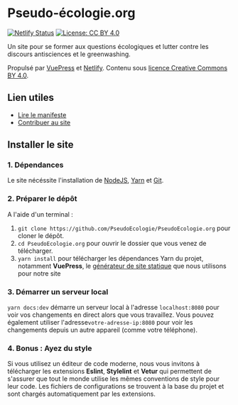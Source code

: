 # Pseudo-écologie.org

[![Netlify Status](https://api.netlify.com/api/v1/badges/e36d62b9-f715-41e5-8284-c5eeac286443/deploy-status)](https://app.netlify.com/sites/quizzical-raman-0243e2/deploys) [![License: CC BY 4.0](https://img.shields.io/badge/License-CC%20BY%204.0-lightgrey.svg)](http://creativecommons.org/licenses/by/4.0/)

Un site pour se former aux questions écologiques et lutter contre les discours antisciences et le greenwashing.

Propulsé par [VuePress](https://vuepress.vuejs.org/) et [Netlify](https://www.netlify.com/). Contenu sous [licence Creative Commons BY 4.0](https://creativecommons.org/licenses/by/4.0/).

## Lien utiles

* [Lire le manifeste](https://pseudoecologie.org/manifeste/)
* [Contribuer au site](https://pseudoecologie.org/contribuer/)

## Installer le site

### 1. Dépendances

Le site nécéssite l'installation de [NodeJS](https://nodejs.org/), [Yarn](https://classic.yarnpkg.com/) et [Git](https://git-scm.com/).

### 2. Préparer le dépôt

A l'aide d'un terminal :

1. `git clone https://github.com/PseudoEcologie/PseudoEcologie.org` pour cloner le dépôt.
2. `cd PseudoEcologie.org` pour ouvrir le dossier que vous venez de télécharger.
3. `yarn install` pour télécharger les dépendances Yarn du projet, notamment **VuePress**, le [générateur de site statique](https://vuepress.vuejs.org/) que nous utilisons pour notre site

### 3. Démarrer un serveur local

`yarn docs:dev` démarre un serveur local à l'adresse `localhost:8080` pour voir vos changements en direct alors que vous travaillez. Vous pouvez également utiliser l'adresse`votre-adresse-ip:8080` pour voir les changements depuis un autre appareil (comme votre téléphone).

### 4. Bonus : Ayez du style

Si vous utilisez un éditeur de code moderne, nous vous invitons à télécharger les extensions **Eslint**, **Stylelint** et **Vetur** qui permettent de s'assurer que tout le monde utilise les mêmes conventions de style pour leur code. Les fichiers de configurations se trouvent à la base du projet et sont chargés automatiquement par les extensions.
